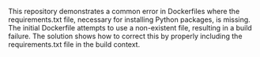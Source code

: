 This repository demonstrates a common error in Dockerfiles where the requirements.txt file, necessary for installing Python packages, is missing.  The initial Dockerfile attempts to use a non-existent file, resulting in a build failure. The solution shows how to correct this by properly including the requirements.txt file in the build context.
